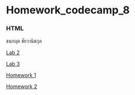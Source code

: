 # Homework_codecamp_8
### HTML
ธนกฤต ชัยวานิชกุล

[Lab 2](/HTML/Lab%202)

[Lab 3](/HTML/Lab%203)

[Homework 1](/HTML/Homework%201)


[Homework 2](/HTML/Homework%202)
